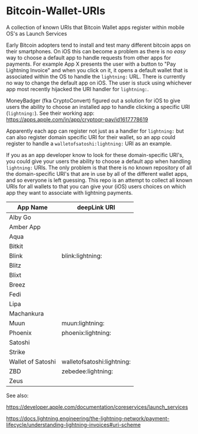 # Bitcoin-Wallet-URIs
A collection of known URIs that Bitcoin Wallet apps register within mobile OS's as Launch Services

Early Bitcoin adopters tend to install and test many different bitcoin apps on their smartphones. On iOS this can become a problem as there is no *easy* way to choose a default app to handle requests from other apps for payments. For example App X presents the user with a button to "Pay Lightning Invoice" and when you click on it, it opens a default wallet that is associated within the OS to handle the ```lightning:``` URL. There is currently no way to change the default app on iOS. The user is stuck using whichever app most recently hijacked the URI handler for ```lightning:```.

MoneyBadger (fka CryptoConvert) figured out a solution for iOS to give users the ability to choose an installed app to handle clicking a specific URI (```lightning:```). See their working app: https://apps.apple.com/in/app/cryptoqr-pay/id1617778619

Apparently each app can register not just as a handler for ```lightning:``` but can also register domain specific URI for their wallet, so an app could register to handle a ```walletofsatoshi:lightning:``` URI as an example.

If you as an app developer know to look for these domain-specific URI's, you could give your users the ability to choose a default app when handling ```lightning:``` URIs. The only problem is that there is no known repository of all the domain-specific URI's that are in use by all of the different wallet apps, and so everyone is left guessing. This repo is an attempt to collect all known URIs for all wallets to that you can give your (iOS) users choices on which app they want to associate with lightning payments.

|App Name         |deepLink URI              |
|-----------------|--------------------------|
|Alby Go          |                          |
|Amber App        |                          |
|Aqua             |                          |
|Bitkit           |                          |
|Blink            |blink:lightning:          |
|Blitz            |                          |
|Blixt            |                          |
|Breez            |                          |
|Fedi             |                          |
|Lipa             |                          |
|Machankura       |                          |
|Muun             |muun:lightning:           |
|Phoenix          |phoenix:lightning:        |
|Satoshi          |                          |
|Strike           |                          |
|Wallet of Satoshi|walletofsatoshi:lightning:|
|ZBD              |zebedee:lightning:        |
|Zeus             |                          |


See also:

https://developer.apple.com/documentation/coreservices/launch_services

https://docs.lightning.engineering/the-lightning-network/payment-lifecycle/understanding-lightning-invoices#uri-scheme
